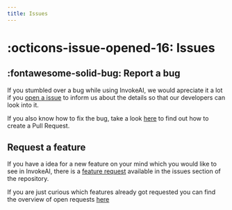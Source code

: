 ```yaml
---
title: Issues
---
```


# :octicons-issue-opened-16: Issues

## :fontawesome-solid-bug: Report a bug

If you stumbled over a bug while using InvokeAI, we would apreciate it a lot if
you
[open a issue](https://github.com/invoke-ai/InvokeAI/issues/new?assignees=&labels=bug&template=BUG_REPORT.yml&title=%5Bbug%5D%3A+)
to inform us about the details so that our developers can look into it.

If you also know how to fix the bug, take a look [here](010_PULL_REQUEST.md) to
find out how to create a Pull Request.

## Request a feature

If you have a idea for a new feature on your mind which you would like to see in
InvokeAI, there is a
[feature request](https://github.com/invoke-ai/InvokeAI/issues/new?assignees=&labels=bug&template=BUG_REPORT.yml&title=%5Bbug%5D%3A+)
available in the issues section of the repository.

If you are just curious which features already got requested you can find the
overview of open requests
[here](https://github.com/invoke-ai/InvokeAI/labels/enhancement)
